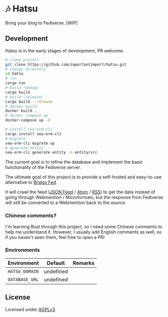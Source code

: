 # 🎶 Hatsu

Bring your blog to Fediverse. [WIP]

## Development

Hatsu is in the early stages of development, PR welcome.

```bash
# clone project
git clone https://github.com/importantimport/hatsu.git
# change directory
cd hatsu
# run
cargo run
# build (debug)
cargo build
# build (release)
cargo build --release
# docker build
docker build .
# docker compose up
docker-compose up -d
```

```bash
# install sea-orm-cli
cargo install sea-orm-cli
# migrate
sea-orm-cli migrate up
# generate entity
sea-orm-cli generate entity -o entity/src
```

The current goal is to refine the database and implement the basic functionality of the Fediverse server.

The ultimate goal of this project is to provide a self-hosted and easy-to-use alternative to [Bridgy Fed](https://github.com/snarfed/bridgy-fed).

It will crawl the feed ([JSON Feed](https://jsonfeed.org/version/1.1) / [Atom](https://validator.w3.org/feed/docs/atom.html) / [RSS](https://www.rssboard.org/rss-specification)) to get the data instead of going through Webmention / Microformats, but the response from Fediverse will still be converted to a Webmention back to the source.

### Chinese comments?

I'm learning Rust through this project, so I need some Chinese comments to help me understand it. However, I usually add English comments as well, so if you haven't seen them, feel free to open a PR!

### Environments

| Environment    | Default   | Remarks |
| -------------- | --------- | ------- |
| `HATSU_DOMAIN` | undefined |         |
| `DATABASE_URL` | undefined |         |

## License

Licensed under [AGPLv3](/LICENSE).
